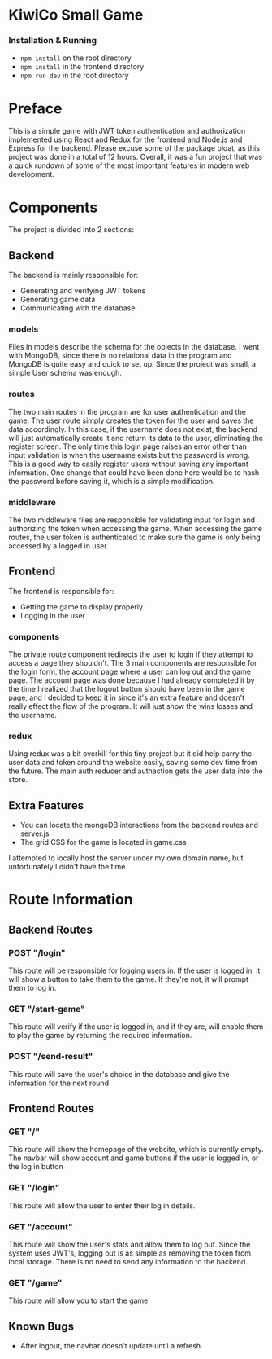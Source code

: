 # KiwiCo Small Game

### Installation & Running
* `npm install` on the root directory
* `npm install` in the frontend directory
* `npm run dev` in the root directory

# Preface

This is a simple game with JWT token authentication and authorization implemented using React and Redux for the frontend and Node.js and Express for the backend. Please excuse some of the package bloat, as this project was done in a total of 12 hours. Overall, it was a fun project that was a quick rundown of some of the most important features in modern web development.

# Components

The project is divided into 2 sections:

## Backend

The backend is mainly responsible for:
* Generating and verifying JWT tokens
* Generating game data
* Communicating with the database

### models

Files in models describe the schema for the objects in the database. I went with MongoDB, since there is no relational data in the program and MongoDB is quite easy and quick to set up. Since the project was small, a simple User schema was enough.

### routes

The two main routes in the program are for user authentication and the game. The user route simply creates the token for the user and saves the data accordingly. In this case, if the username does not exist, the backend will just automatically create it and return its data to the user, eliminating the register screen. The only time this login page raises an error other than input validation is when the username exists but the password is wrong. This is a good way to easily register users without saving any important information. One change that could have been done here would be to hash the password before saving it, which is a simple modification.

### middleware

The two middleware files are responsible for validating input for login and authorizing the token when accessing the game. When accessing the game routes, the user token is authenticated to make sure the game is only being accessed by a logged in user.

## Frontend

The frontend is responsible for:
* Getting the game to display properly
* Logging in the user

### components

The private route component redirects the user to login if they attempt to access a page they shouldn't. The 3 main components are responsible for the login form, the account page where a user can log out and the game page. The account page was done because I had already completed it by the time I realized that the logout button should have been in the game page, and I decided to keep it in since it's an extra feature and doesn't really effect the flow of the program. It will just show the wins losses and the username.

### redux

Using redux was a bit overkill for this tiny project but it did help carry the user data and token around the website easily, saving some dev time from the future. The main auth reducer and authaction gets the user data into the store.

## Extra Features
* You can locate the mongoDB interactions from the backend routes and server.js
* The grid CSS for the game is located in game.css

I attempted to locally host the server under my own domain name, but unfortunately I didn't have the time. 

# Route Information

## Backend Routes

### POST "/login"

This route will be responsible for logging users in. If the user is logged in,
it will show a button to take them to the game. If they're not, it will prompt
them to log in.

### GET "/start-game"

This route will verify if the user is logged in, and if they are, will enable them
to play the game by returning the required information.

### POST "/send-result"

This route will save the user's choice in the database and give the information
for the next round

## Frontend Routes

### GET "/"

This route will show the homepage of the website, which is currently empty. The
navbar will show account and game buttons if the user is logged in, or the log in
button

### GET "/login"

This route will allow the user to enter their log in details.

### GET "/account"

This route will show the user's stats and allow them to log out. 
Since the system uses JWT's, logging out is as simple as removing the token from
local storage. There is no need to send any information to the backend.

### GET "/game"

This route will allow you to start the game

## Known Bugs

* After logout, the navbar doesn't update until a refresh
